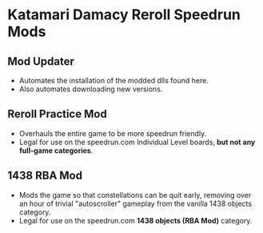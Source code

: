 # Katamari Damacy Reroll Speedrun Mods

## Mod Updater

- Automates the installation of the modded dlls found here.
- Also automates downloading new versions.

## Reroll Practice Mod

- Overhauls the entire game to be more speedrun friendly.
- Legal for use on the speedrun.com Individual Level boards, **but not any full-game categories**.

## 1438 RBA Mod

- Mods the game so that constellations can be quit early, removing over an hour of trivial "autoscroller" gameplay from the vanilla 1438 objects category.
- Legal for use on the speedrun.com **1438 objects (RBA Mod)** category.

